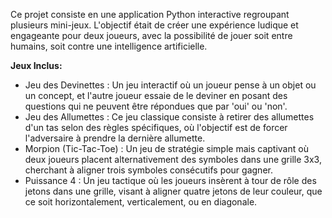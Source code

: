 Ce projet consiste en une application Python interactive regroupant plusieurs mini-jeux. L'objectif était de créer une expérience ludique et engageante pour deux joueurs, avec la possibilité de jouer soit entre humains, soit contre une intelligence artificielle.

**Jeux Inclus:**
* Jeu des Devinettes : Un jeu interactif où un joueur pense à un objet ou un concept, et l'autre joueur essaie de le deviner en posant des questions qui ne peuvent être répondues que par 'oui' ou 'non'.
* Jeu des Allumettes : Ce jeu classique consiste à retirer des allumettes d'un tas selon des règles spécifiques, où l'objectif est de forcer l'adversaire à prendre la dernière allumette.
* Morpion (Tic-Tac-Toe) : Un jeu de stratégie simple mais captivant où deux joueurs placent alternativement des symboles dans une grille 3x3, cherchant à aligner trois symboles consécutifs pour gagner.
* Puissance 4 : Un jeu tactique où les joueurs insèrent à tour de rôle des jetons dans une grille, visant à aligner quatre jetons de leur couleur, que ce soit horizontalement, verticalement, ou en diagonale.
